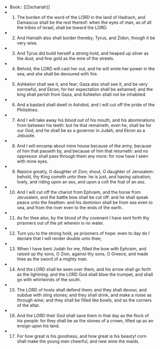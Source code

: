 - Book:: [[Zechariah]]
- 1. The burden of the word of the LORD in the land of Hadrach, and Damascus shall be the rest thereof: when the eyes of man, as of all the tribes of Israel, shall be toward the LORD.
- 2. And Hamath also shall border thereby; Tyrus, and Zidon, though it be very wise.
- 3. And Tyrus did build herself a strong hold, and heaped up silver as the dust, and fine gold as the mire of the streets.
- 4. Behold, the LORD will cast her out, and he will smite her power in the sea; and she shall be devoured with fire.
- 5. Ashkelon shall see it, and fear; Gaza also shall see it, and be very sorrowful, and Ekron; for her expectation shall be ashamed; and the king shall perish from Gaza, and Ashkelon shall not be inhabited.
- 6. And a bastard shall dwell in Ashdod, and I will cut off the pride of the Philistines.
- 7. And I will take away his blood out of his mouth, and his abominations from between his teeth: but he that remaineth, even he, shall be for our God, and he shall be as a governor in Judah, and Ekron as a Jebusite.
- 8. And I will encamp about mine house because of the army, because of him that passeth by, and because of him that returneth: and no oppressor shall pass through them any more: for now have I seen with mine eyes.
- 9. Rejoice greatly, O daughter of Zion; shout, O daughter of Jerusalem: behold, thy King cometh unto thee: he is just, and having salvation; lowly, and riding upon an ass, and upon a colt the foal of an ass.
- 10. And I will cut off the chariot from Ephraim, and the horse from Jerusalem, and the battle bow shall be cut off: and he shall speak peace unto the heathen: and his dominion shall be from sea even to sea, and from the river even to the ends of the earth.
- 11. As for thee also, by the blood of thy covenant I have sent forth thy prisoners out of the pit wherein is no water.
- 12. Turn you to the strong hold, ye prisoners of hope: even to day do I declare that I will render double unto thee;
- 13. When I have bent Judah for me, filled the bow with Ephraim, and raised up thy sons, O Zion, against thy sons, O Greece, and made thee as the sword of a mighty man.
- 14. And the LORD shall be seen over them, and his arrow shall go forth as the lightning: and the LORD God shall blow the trumpet, and shall go with whirlwinds of the south.
- 15. The LORD of hosts shall defend them; and they shall devour, and subdue with sling stones; and they shall drink, and make a noise as through wine; and they shall be filled like bowls, and as the corners of the altar.
- 16. And the LORD their God shall save them in that day as the flock of his people: for they shall be as the stones of a crown, lifted up as an ensign upon his land.
- 17. For how great is his goodness, and how great is his beauty! corn shall make the young men cheerful, and new wine the maids.
